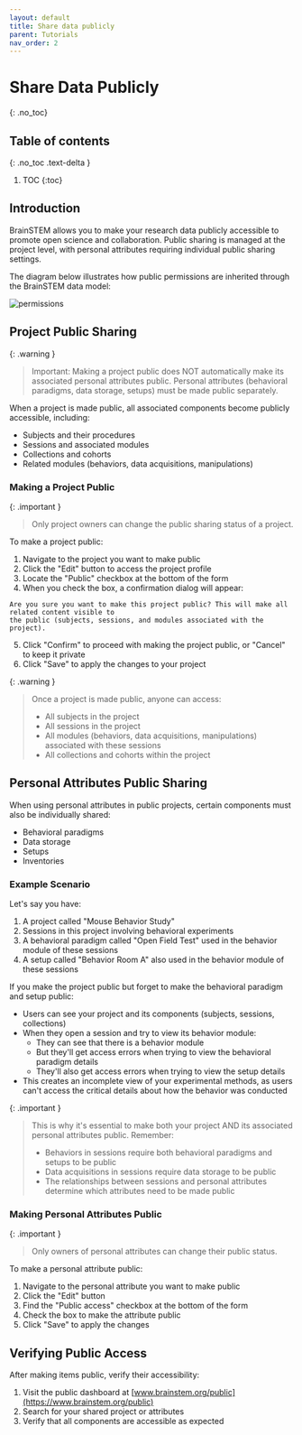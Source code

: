 ```yaml
---
layout: default
title: Share data publicly
parent: Tutorials
nav_order: 2
---
```


# Share Data Publicly
{: .no_toc}

## Table of contents
{: .no_toc .text-delta }

1. TOC
{:toc}

## Introduction

BrainSTEM allows you to make your research data publicly accessible to promote open science and collaboration. Public sharing is managed at the project level, with personal attributes requiring individual public sharing settings.

The diagram below illustrates how public permissions are inherited through the BrainSTEM data model:
 
![permissions]({{site.baseurl}}/assets/images/permission_public.png)

## Project Public Sharing

{: .warning }
> Important: Making a project public does NOT automatically make its associated personal attributes public. Personal attributes (behavioral paradigms, data storage, setups) must be made public separately.

When a project is made public, all associated components become publicly accessible, including:
- Subjects and their procedures
- Sessions and associated modules
- Collections and cohorts
- Related modules (behaviors, data acquisitions, manipulations)

### Making a Project Public

{: .important }
> Only project owners can change the public sharing status of a project.

To make a project public:

1. Navigate to the project you want to make public
2. Click the "Edit" button to access the project profile
3. Locate the "Public" checkbox at the bottom of the form
4. When you check the box, a confirmation dialog will appear:
```
Are you sure you want to make this project public? This will make all related content visible to
the public (subjects, sessions, and modules associated with the project).
```
5. Click "Confirm" to proceed with making the project public, or "Cancel" to keep it private
6. Click "Save" to apply the changes to your project

{: .warning }
> Once a project is made public, anyone can access:
> - All subjects in the project
> - All sessions in the project
> - All modules (behaviors, data acquisitions, manipulations) associated with these sessions
> - All collections and cohorts within the project

## Personal Attributes Public Sharing

When using personal attributes in public projects, certain components must also be individually shared:
- Behavioral paradigms
- Data storage
- Setups
- Inventories

### Example Scenario
Let's say you have:
1. A project called "Mouse Behavior Study"
2. Sessions in this project involving behavioral experiments
3. A behavioral paradigm called "Open Field Test" used in the behavior module of these sessions
4. A setup called "Behavior Room A" also used in the behavior module of these sessions

If you make the project public but forget to make the behavioral paradigm and setup public:
- Users can see your project and its components (subjects, sessions, collections)
- When they open a session and try to view its behavior module:
  - They can see that there is a behavior module
  - But they'll get access errors when trying to view the behavioral paradigm details
  - They'll also get access errors when trying to view the setup details
- This creates an incomplete view of your experimental methods, as users can't access the critical details about how the behavior was conducted

{: .important }
> This is why it's essential to make both your project AND its associated personal attributes public. Remember:
> - Behaviors in sessions require both behavioral paradigms and setups to be public
> - Data acquisitions in sessions require data storage to be public
> - The relationships between sessions and personal attributes determine which attributes need to be made public


### Making Personal Attributes Public

{: .important }
> Only owners of personal attributes can change their public status.

To make a personal attribute public:

1. Navigate to the personal attribute you want to make public
2. Click the "Edit" button
3. Find the "Public access" checkbox at the bottom of the form
4. Check the box to make the attribute public
5. Click "Save" to apply the changes

## Verifying Public Access

After making items public, verify their accessibility:

1. Visit the public dashboard at [www.brainstem.org/public](https://www.brainstem.org/public)
2. Search for your shared project or attributes
3. Verify that all components are accessible as expected

